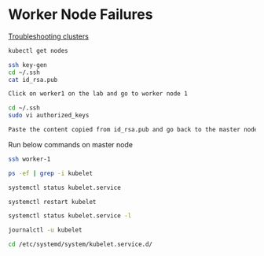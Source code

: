 
# Worker Node Failures

[Troubleshooting clusters]("https://kubernetes.io/docs/tasks/debug-application-cluster/debug-cluster/")

```bash
kubectl get nodes
```

```bash
ssh key-gen
cd ~/.ssh
cat id_rsa.pub
```

```txt
Click on worker1 on the lab and go to worker node 1
```

```bash
cd ~/.ssh
sudo vi authorized_keys
```

```txt
Paste the content copied from id_rsa.pub and go back to the master node
```

Run below commands on master node

```bash
ssh worker-1
```

```bash
ps -ef | grep -i kubelet
```

```bash
systemctl status kubelet.service
```

```bash
systemctl restart kubelet
```

```bash
systemctl status kubelet.service -l
```

```bash
journalctl -u kubelet
```

```bash
cd /etc/systemd/system/kubelet.service.d/
```
